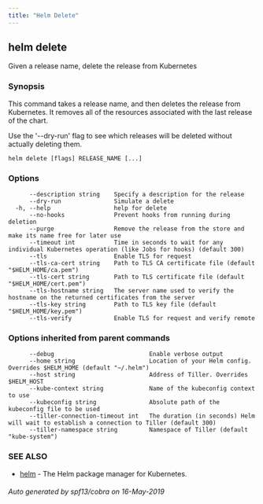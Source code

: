 ```yaml
---
title: "Helm Delete"
---
```


## helm delete

Given a release name, delete the release from Kubernetes

### Synopsis


This command takes a release name, and then deletes the release from Kubernetes.
It removes all of the resources associated with the last release of the chart.

Use the '--dry-run' flag to see which releases will be deleted without actually
deleting them.


```
helm delete [flags] RELEASE_NAME [...]
```

### Options

```
      --description string    Specify a description for the release
      --dry-run               Simulate a delete
  -h, --help                  help for delete
      --no-hooks              Prevent hooks from running during deletion
      --purge                 Remove the release from the store and make its name free for later use
      --timeout int           Time in seconds to wait for any individual Kubernetes operation (like Jobs for hooks) (default 300)
      --tls                   Enable TLS for request
      --tls-ca-cert string    Path to TLS CA certificate file (default "$HELM_HOME/ca.pem")
      --tls-cert string       Path to TLS certificate file (default "$HELM_HOME/cert.pem")
      --tls-hostname string   The server name used to verify the hostname on the returned certificates from the server
      --tls-key string        Path to TLS key file (default "$HELM_HOME/key.pem")
      --tls-verify            Enable TLS for request and verify remote
```

### Options inherited from parent commands

```
      --debug                           Enable verbose output
      --home string                     Location of your Helm config. Overrides $HELM_HOME (default "~/.helm")
      --host string                     Address of Tiller. Overrides $HELM_HOST
      --kube-context string             Name of the kubeconfig context to use
      --kubeconfig string               Absolute path of the kubeconfig file to be used
      --tiller-connection-timeout int   The duration (in seconds) Helm will wait to establish a connection to Tiller (default 300)
      --tiller-namespace string         Namespace of Tiller (default "kube-system")
```

### SEE ALSO

* [helm](helm.md)	 - The Helm package manager for Kubernetes.

###### Auto generated by spf13/cobra on 16-May-2019
